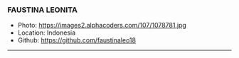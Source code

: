 ### FAUSTINA LEONITA
- Photo: https://images2.alphacoders.com/107/1078781.jpg
- Location: Indonesia
- Github: https://github.com/faustinaleo18
***
